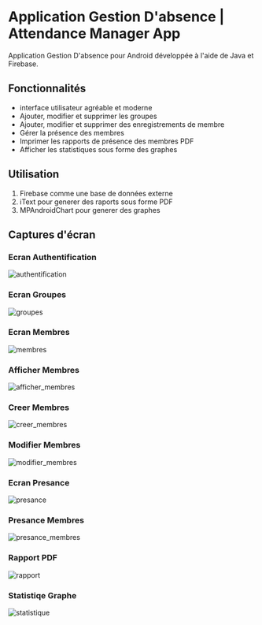 # Application Gestion D'absence | Attendance Manager App
Application Gestion D'absence pour Android développée à l'aide de Java et Firebase.

## Fonctionnalités
- interface utilisateur agréable et moderne
- Ajouter, modifier et supprimer les groupes
- Ajouter, modifier et supprimer des enregistrements de membre
- Gérer la présence des membres
- Imprimer les rapports de présence des membres PDF
- Afficher les statistiques sous forme des graphes

## Utilisation
1. Firebase comme une base de données externe
2. iText pour generer des raports sous forme PDF
3. MPAndroidChart pour generer des graphes

## Captures d'écran
### Ecran Authentification
![authentification](./screenchots/1.jpg)

### Ecran Groupes
![groupes](./screenchots/2.jpg)

### Ecran Membres
![membres](./screenchots/3.jpg)

### Afficher Membres
![afficher_membres](./screenchots/4.jpg)

### Creer Membres
![creer_membres](./screenchots/5.jpg)

### Modifier Membres
![modifier_membres](./screenchots/6.jpg)

### Ecran Presance
![presance](./screenchots/7.jpg)

### Presance Membres
![presance_membres](./screenchots/8.jpg)

### Rapport PDF
![rapport](./screenchots/9.jpg)

### Statistiqe Graphe
![statistique](./screenchots/10.jpg)

